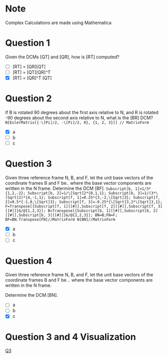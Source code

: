 
# Note
Complex Calculations are made using Mathematica
# Question 1

Given the DCMs [QT] and [QR], how is [RT] computed?
- [ ] [RT] = [QR][QT]
- [ ] [RT] = [QT][QR]^T
- [x] [RT] = [QR]^T [QT]

# Question 2
If B is rotated 90 degrees about the first axis relative to N, and R is rotated -90 degrees about the second axis relative to N, what is the [BR] DCM?
`N[EulerMatrix[{-\[Pi]/2, -\[Pi]/2, 0}, {1, 2, 3}]] // MatrixForm`

- [x] a
- [ ] b
- [ ] c

# Question 3
Given three reference frame N, B, and F, let the unit base vectors of the coordinate frames B and F be..
where the base vector components are written in the N frame.
Determine the DCM [BF].
`Subscript[b, 1]=1/3*{1,2,-2};
 Subscript[b, 2]=1/\[Sqrt]2*{0,1,1};
 Subscript[b, 3]=1/(3*\[Sqrt]2)*{4,-1,1};
Subscript[f, 1]=0.25*{3,-2,\[Sqrt]3};
Subscript[f, 2]=0.5*{-1,0,\[Sqrt]3};
Subscript[f, 3]=-0.25*{\[Sqrt]3,2*\[Sqrt]3,1};
F=Transpose[{Subscript[f, 1][[#]],Subscript[f, 2][[#]],Subscript[f, 3][[#]]}&/@{1,2,3}];
B=Transpose[{Subscript[b, 1][[#]],Subscript[b, 2][[#]],Subscript[b, 3][[#]]}&/@{1,2,3}];
BN=B;FN=F;
BF=BN.Transpose[FN]//MatrixForm
N[BN]//MatrixForm`

- [x] a
- [ ] b
- [ ] c

# Question 4
Given three reference frame N, B, and F, let the unit base vectors of the coordinate frames B and F be ..
where the base vector components are written in the N frame.

Determine the DCM [BN].

- [ ] a
- [ ] b
- [x] c
# Question 3 and 4 Visualization
[Q3](Untitled.png)
